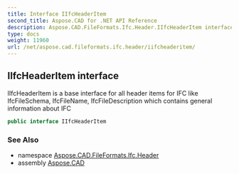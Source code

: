 ```yaml
---
title: Interface IIfcHeaderItem
second_title: Aspose.CAD for .NET API Reference
description: Aspose.CAD.FileFormats.Ifc.Header.IIfcHeaderItem interface. IIfcHeaderItem is a base interface for all header items for IFC like IfcFileSchema IfcFileName IfcFileDescription which contains general information about IFC
type: docs
weight: 11960
url: /net/aspose.cad.fileformats.ifc.header/iifcheaderitem/
---
```

## IIfcHeaderItem interface

IIfcHeaderItem is a base interface for all header items for IFC like IfcFileSchema, IfcFileName, IfcFileDescription which contains general information about IFC

```csharp
public interface IIfcHeaderItem
```

### See Also

* namespace [Aspose.CAD.FileFormats.Ifc.Header](../../aspose.cad.fileformats.ifc.header/)
* assembly [Aspose.CAD](../../)


